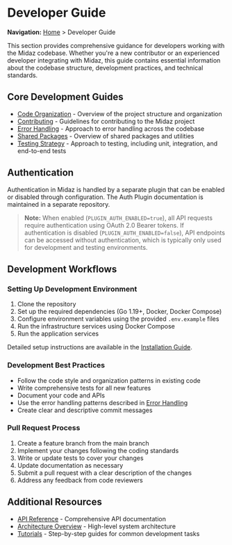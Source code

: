 # Developer Guide

**Navigation:** [Home](../) > Developer Guide

This section provides comprehensive guidance for developers working with the Midaz codebase. Whether you're a new contributor or an experienced developer integrating with Midaz, this guide contains essential information about the codebase structure, development practices, and technical standards.

## Core Development Guides

- [Code Organization](./code-organization.md) - Overview of the project structure and organization
- [Contributing](./contributing.md) - Guidelines for contributing to the Midaz project
- [Error Handling](./error-handling.md) - Approach to error handling across the codebase
- [Shared Packages](./shared-packages.md) - Overview of shared packages and utilities
- [Testing Strategy](./testing-strategy.md) - Approach to testing, including unit, integration, and end-to-end tests

## Authentication

Authentication in Midaz is handled by a separate plugin that can be enabled or disabled through configuration. The Auth Plugin documentation is maintained in a separate repository.

> **Note:** When enabled (`PLUGIN_AUTH_ENABLED=true`), all API requests require authentication using OAuth 2.0 Bearer tokens. If authentication is disabled (`PLUGIN_AUTH_ENABLED=false`), API endpoints can be accessed without authentication, which is typically only used for development and testing environments.

## Development Workflows

### Setting Up Development Environment

1. Clone the repository
2. Set up the required dependencies (Go 1.19+, Docker, Docker Compose)
3. Configure environment variables using the provided `.env.example` files
4. Run the infrastructure services using Docker Compose
5. Run the application services

Detailed setup instructions are available in the [Installation Guide](../getting-started/installation.md).

### Development Best Practices

- Follow the code style and organization patterns in existing code
- Write comprehensive tests for all new features
- Document your code and APIs
- Use the error handling patterns described in [Error Handling](./error-handling.md)
- Create clear and descriptive commit messages

### Pull Request Process

1. Create a feature branch from the main branch
2. Implement your changes following the coding standards
3. Write or update tests to cover your changes
4. Update documentation as necessary
5. Submit a pull request with a clear description of the changes
6. Address any feedback from code reviewers

## Additional Resources

- [API Reference](../api-reference/README.md) - Comprehensive API documentation
- [Architecture Overview](../architecture/system-overview.md) - High-level system architecture
- [Tutorials](../tutorials/README.md) - Step-by-step guides for common development tasks
